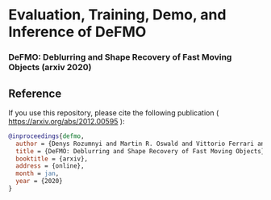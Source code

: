 # Evaluation, Training, Demo, and Inference of DeFMO 

### DeFMO: Deblurring and Shape Recovery of Fast Moving Objects (arxiv 2020)

Reference
------------
If you use this repository, please cite the following publication ( https://arxiv.org/abs/2012.00595 ):

```bibtex
@inproceedings{defmo,
  author = {Denys Rozumnyi and Martin R. Oswald and Vittorio Ferrari and Jiri Matas and Marc Pollefeys},
  title = {DeFMO: Deblurring and Shape Recovery of Fast Moving Objects},
  booktitle = {arxiv},
  address = {online},
  month = jan,
  year = {2020}
}
```
